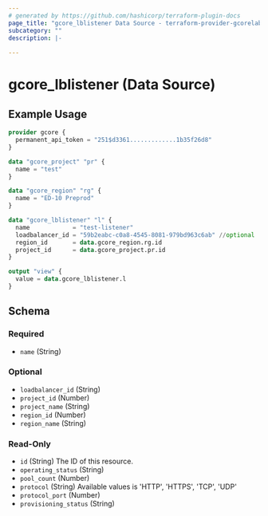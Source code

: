 ```yaml
---
# generated by https://github.com/hashicorp/terraform-plugin-docs
page_title: "gcore_lblistener Data Source - terraform-provider-gcorelabs"
subcategory: ""
description: |-
  
---
```


# gcore_lblistener (Data Source)



## Example Usage

```terraform
provider gcore {
  permanent_api_token = "251$d3361.............1b35f26d8"
}

data "gcore_project" "pr" {
  name = "test"
}

data "gcore_region" "rg" {
  name = "ED-10 Preprod"
}

data "gcore_lblistener" "l" {
  name            = "test-listener"
  loadbalancer_id = "59b2eabc-c0a8-4545-8081-979bd963c6ab" //optional
  region_id       = data.gcore_region.rg.id
  project_id      = data.gcore_project.pr.id
}

output "view" {
  value = data.gcore_lblistener.l
}
```

<!-- schema generated by tfplugindocs -->
## Schema

### Required

- `name` (String)

### Optional

- `loadbalancer_id` (String)
- `project_id` (Number)
- `project_name` (String)
- `region_id` (Number)
- `region_name` (String)

### Read-Only

- `id` (String) The ID of this resource.
- `operating_status` (String)
- `pool_count` (Number)
- `protocol` (String) Available values is 'HTTP', 'HTTPS', 'TCP', 'UDP'
- `protocol_port` (Number)
- `provisioning_status` (String)


